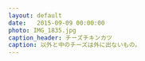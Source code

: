 ```yaml
---
layout: default
date:   2015-09-09 00:00:00
photo: IMG_1835.jpg
caption_header: チーズチキンカツ
caption: 以外と中のチーズは外に出ないもの。
---
```

